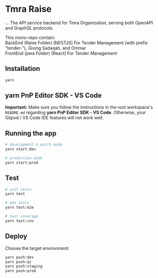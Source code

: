 # Tmra Raise

...
The API service backend for Tmra Organization, serving both OpenAPI and GraphQL protocols.

This mono-repo contain:\
BackEnd (Raise Folder) [NESTJS] For Tender Management (with prefix "tender-"), Giving Sadaqah, and Ommar\
FrontEnd (pwa Folder) [React] For Tender Management

## Installation

```bash
yarn
```

## yarn PnP Editor SDK - VS Code

**Important:** Make sure you follow the instructions in the root workspace's `README.md`
regarding **yarn PnP Editor SDK - VS Code**. Otherwise, your Gitpod / VS Code IDE features will not work well.

## Running the app

```bash
# development & watch mode
yarn start:dev

# production mode
yarn start:prod
```

## Test

```bash
# unit tests
yarn test

# e2e tests
yarn test:e2e

# test coverage
yarn test:cov
```

## Deploy

Choose the target environment:

```bash
yarn push:dev
yarn push:qc
yarn push:staging
yarn push:prod
```
